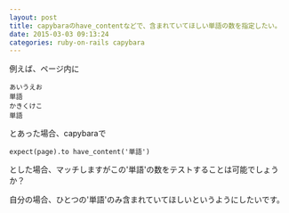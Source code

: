 ```yaml
---
layout: post
title: capybaraのhave_contentなどで、含まれていてほしい単語の数を指定したい。
date: 2015-03-03 09:13:24
categories: ruby-on-rails capybara
---
```

<!-- {% raw %} -->
<p>例えば、ページ内に</p>

<pre><code>あいうえお
単語
かきくけこ
単語
</code></pre>

<p>とあった場合、capybaraで</p>

<pre><code>expect(page).to have_content('単語')
</code></pre>

<p>とした場合、マッチしますがこの'単語'の数をテストすることは可能でしょうか？</p>

<p>自分の場合、ひとつの'単語'のみ含まれていてほしいというようにしたいです。</p>
<!-- {% endraw %} -->
